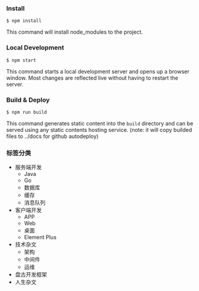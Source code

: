 ### Install 

```
$ npm install
```

This command will install node_modules to the project.

### Local Development

```
$ npm start
```

This command starts a local development server and opens up a browser window. Most changes are reflected live without having to restart the server.

### Build & Deploy

```
$ npm run build
```

This command generates static content into the `build` directory and can be served using any static contents hosting service. (note: it will copy builded files to ../docs for github autodeploy)

### 标签分类

- 服务端开发
  - Java
  - Go
  - 数据库
  - 缓存
  - 消息队列
- 客户端开发
  - APP
  - Web
  - 桌面
  - Element Plus
- 技术杂文
  - 架构
  - 中间件
  - 运维
- 盘古开发框架
- 人生杂文